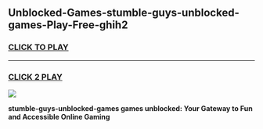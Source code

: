 
## Unblocked-Games-stumble-guys-unblocked-games-Play-Free-ghih2
<h3>
<a href="https://premium76.site?title=stumble-guys-unblocked-games&ref=20M">CLICK TO PLAY</a></h3>
<hr>

<h3>
<a href="https://premium76.site?title=stumble-guys-unblocked-games&ref=20M">CLICK 2 PLAY</a>
  
</h3>

<a href="https://premium76.site?title=stumble-guys-unblocked-games&ref=19M"><img src="https://clearcache.store/games.png"></a>


**stumble-guys-unblocked-games games unblocked: Your Gateway to Fun and Accessible Online Gaming**
